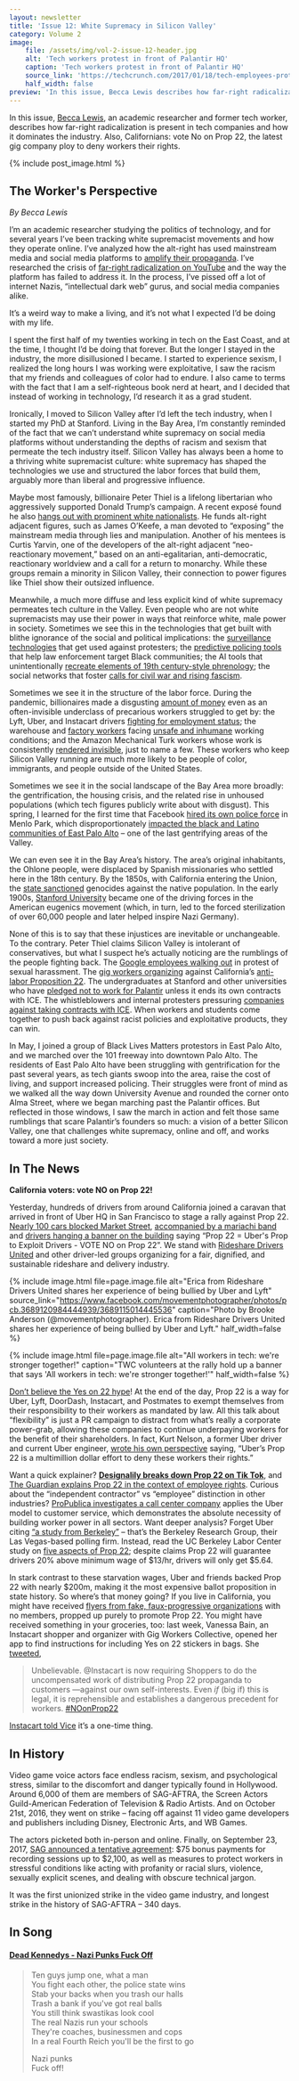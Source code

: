 ```yaml
---
layout: newsletter
title: 'Issue 12: White Supremacy in Silicon Valley'
category: Volume 2
image:
    file: /assets/img/vol-2-issue-12-header.jpg
    alt: 'Tech workers protest in front of Palantir HQ'
    caption: 'Tech workers protest in front of Palantir HQ'
    source_link: 'https://techcrunch.com/2017/01/18/tech-employees-protest-in-front-of-palantir-hq-over-fears-it-will-build-trumps-muslim-registry/'
    half_width: false
preview: 'In this issue, Becca Lewis describes how far-right radicalization is present in tech companies and how it dominates the industry.'
---
```


In this issue, [Becca Lewis](https://twitter.com/beccalew), an academic researcher and former tech worker, describes how far-right radicalization is present in tech companies and how it dominates the industry. Also, Californians: vote No on Prop 22, the latest gig company ploy to deny workers their rights.

<!--excerpt-->

{% include post_image.html %}

## The Worker's Perspective

*By Becca Lewis*

I’m an academic researcher studying the politics of technology, and for several years I’ve been tracking white supremacist movements and how they operate online. I’ve analyzed how the alt-right has used mainstream media and social media platforms to [amplify their propaganda](https://datasociety.net/wp-content/uploads/2017/05/DataAndSociety_MediaManipulationAndDisinformationOnline-1.pdf). I’ve researched the crisis of [far-right radicalization on YouTube](https://ffwd.medium.com/all-of-youtube-not-just-the-algorithm-is-a-far-right-propaganda-machine-29b07b12430) and the way the platform has failed to address it. In the process, I’ve pissed off a lot of internet Nazis, “intellectual dark web” gurus, and social media companies alike.

It’s a weird way to make a living, and it’s not what I expected I’d be doing with my life. 

I spent the first half of my twenties working in tech on the East Coast, and at the time, I thought I’d be doing that forever. But the longer I stayed in the industry, the more disillusioned I became. I started to experience sexism, I realized the long hours I was working were exploitative, I saw the racism that my friends and colleagues of color had to endure. I also came to terms with the fact that I am a self-righteous book nerd at heart, and I decided that instead of working in technology, I’d research it as a grad student.

Ironically, I moved to Silicon Valley after I’d left the tech industry, when I started my PhD at Stanford. Living in the Bay Area, I’m constantly reminded of the fact that we can’t understand white supremacy on social media platforms without understanding the depths of racism and sexism that permeate the tech industry itself. Silicon Valley has always been a home to a thriving white supremacist culture: white supremacy has shaped the technologies we use and structured the labor forces that build them, arguably more than liberal and progressive influence.

Maybe most famously, billionaire Peter Thiel is a lifelong libertarian who aggressively supported Donald Trump’s campaign. A recent exposé found he also [hangs out with prominent white nationalists](https://www.buzzfeednews.com/article/rosiegray/peter-thiel-donald-trump-white-nationalist-support). He funds alt-right adjacent figures, such as James O’Keefe, a man devoted to “exposing” the mainstream media through lies and manipulation. Another of his mentees is Curtis Yarvin, one of the developers of the alt-right adjacent “neo-reactionary movement,” based on an anti-egalitarian, anti-democratic, reactionary worldview and a call for a return to monarchy. While these groups remain a minority in Silicon Valley, their connection to power figures like Thiel show their outsized influence.

Meanwhile, a much more diffuse and less explicit kind of white supremacy permeates tech culture in the Valley. Even people who are not white supremacists may use their power in ways that reinforce white, male power in society. Sometimes we see this in the technologies that get built with blithe ignorance of the social and political implications: the [surveillance technologies](https://gothamist.com/news/nypd-used-facial-recognition-unit-in-siege-of-black-lives-matter-activists-apartment) that get used against protesters; the [predictive policing tools](https://journals.sagepub.com/doi/full/10.1177/0003122417725865) that help law enforcement target Black communities; the AI tools that unintentionally [recreate elements of 19th century-style phrenology](https://www.vice.com/en/article/g5pawq/an-ai-paper-published-in-a-major-journal-dabbles-in-phrenology); the social networks that foster [calls for civil war and rising fascism](https://www.theguardian.com/world/2020/sep/23/oregon-portland-pro-trump-protests-violence-texts).

Sometimes we see it in the structure of the labor force. During the pandemic, billionaires made a disgusting [amount of money](https://markets.businessinsider.com/news/stocks/us-billionaires-wealth-net-worth-pandemic-covid-billion-2020-9-1029599756) even as an often-invisible underclass of precarious workers struggled to get by: the Lyft, Uber, and Instacart drivers [fighting for employment status](https://www.reuters.com/article/uber-california/uber-lyft-spend-big-in-california-to-oppose-even-costlier-gig-worker-law-idUSKBN26Q2LX); the warehouse and [factory workers](https://www.theguardian.com/technology/2017/may/18/tesla-workers-factory-conditions-elon-musk) facing [unsafe and inhumane](https://www.theguardian.com/technology/2020/feb/05/amazon-workers-protest-unsafe-grueling-conditions-warehouse) working conditions; and the Amazon Mechanical Turk workers whose work is consistently [rendered invisible](https://crowdsourcing-class.org/readings/downloads/ethics/turkopticon.pdf), just to name a few. These workers who keep Silicon Valley running are much more likely to be people of color, immigrants, and people outside of the United States.

Sometimes we see it in the social landscape of the Bay Area more broadly: the gentrification, the housing crisis, and the related rise in unhoused populations (which tech figures publicly write about with disgust). This spring, I learned for the first time that Facebook [hired its own police force](https://www.vice.com/en/article/d3akm7/how-facebook-bought-a-police-force) in Menlo Park, which disproportionately [impacted the black and Latino communities of East Palo Alto](https://onezero.medium.com/blm-protestors-demand-facebook-defunds-its-police-program-fe6a0c6be917) – one of the last gentrifying areas of the Valley.

We can even see it in the Bay Area’s history. The area’s original inhabitants, the Ohlone people, were displaced by Spanish missionaries who settled here in the 18th century. By the 1850s, with California entering the Union, the [state sanctioned](https://newsroom.ucla.edu/stories/revealing-the-history-of-genocide-against-californias-native-americans) genocides against the native population. In the early 1900s, [Stanford University](https://www.stanfordeugenics.com/) became one of the driving forces in the American eugenics movement (which, in turn, led to the forced sterilization of over 60,000 people and later helped inspire Nazi Germany).

None of this is to say that these injustices are inevitable or unchangeable. To the contrary. Peter Thiel claims Silicon Valley is intolerant of conservatives, but what I suspect he’s actually noticing are the rumblings of the people fighting back. The [Google employees walking out](https://www.nytimes.com/2018/11/01/technology/google-walkout-sexual-harassment.html) in protest of sexual harassment. The [gig workers organizing](https://drivers-united.org/) against California’s [anti-labor Proposition 22](https://www.theguardian.com/commentisfree/2020/sep/11/why-uber-and-lyft-are-taking-a-page-out-of-big-tobaccos-playbook-in-labor-law-battle). The undergraduates at Stanford and other universities who have [pledged not to work for Palantir](https://www.mercurynews.com/2019/09/16/stanford-cal-other-college-students-we-wont-work-for-palantir-over-ice-contracts/) unless it ends its own contracts with ICE. The whistleblowers and internal protesters pressuring [companies against taking contracts with ICE](https://techcrunch.com/2020/09/24/hootsuite-ice-contract/). When workers and students come together to push back against racist policies and exploitative products, they can win.

In May, I joined a group of Black Lives Matters protestors in East Palo Alto, and we marched over the 101 freeway into downtown Palo Alto. The residents of East Palo Alto have been struggling with gentrification for the past several years, as tech giants swoop into the area, raise the cost of living, and support increased policing. Their struggles were front of mind as we walked all the way down University Avenue and rounded the corner onto Alma Street, where we began marching past the Palantir offices. But reflected in those windows, I saw the march in action and felt those same rumblings that scare Palantir’s founders so much: a vision of a better Silicon Valley, one that challenges white supremacy, online and off, and works toward a more just society.


## In The News

**California voters: vote NO on Prop 22!**

Yesterday, hundreds of drivers from around California joined a caravan that arrived in front of Uber HQ in San Francisco to stage a rally against Prop 22. [Nearly 100 cars blocked Market Street](https://twitter.com/neil_park_/status/1316840170600067072), [accompanied by a mariachi band](https://twitter.com/wedriveprogress/status/1316836415703900160) and [drivers hanging a banner on the building](https://twitter.com/wedriveprogress/status/1316840563480555520) saying “Prop 22 = Uber's Prop to Exploit Drivers - VOTE NO on Prop 22”. We stand with [Rideshare Drivers United](https://drivers-united.org) and other driver-led groups organizing for a fair, dignified, and sustainable rideshare and delivery industry. 

{% include image.html
    file=page.image.file
    alt="Erica from Rideshare Drivers United shares her experience of being bullied by Uber and Lyft"
    source_link="https://www.facebook.com/movementphotographer/photos/pcb.3689120984444939/3689115014445536"
    caption="Photo by Brooke Anderson (@movementphotographer). Erica from Rideshare Drivers United shares her experience of being bullied by Uber and Lyft."
    half_width=false
%}

{% include image.html
    file=page.image.file
    alt="All workers in tech: we're stronger together!"
    caption="TWC volunteers at the rally hold up a banner that says 'All workers in tech: we're stronger together!'"
    half_width=false
%}

[Don’t believe the Yes on 22 hype](https://twitter.com/SpikeFriedman/status/1314091855655530497)! At the end of the day, Prop 22 is a way for Uber, Lyft, DoorDash, Instacart, and Postmates to exempt themselves from their responsibility to their workers as mandated by law. All this talk about “flexibility” is just a PR campaign to distract from what’s really a corporate power-grab, allowing these companies to continue underpaying workers for the benefit of their shareholders. In fact, Kurt Nelson, a former Uber driver and current Uber engineer, [wrote his own perspective](https://techcrunch.com/2020/10/06/im-a-software-engineer-at-uber-im-voting-against-prop-22/) saying, “Uber’s Prop 22 is a multimillion dollar effort to deny these workers their rights.”

Want a quick explainer? [**Designalily breaks down Prop 22 on Tik Tok**](https://www.tiktok.com/@designalily/video/6881824903398558981), and [The Guardian explains Prop 22 in the context of employee rights](https://www.theguardian.com/us-news/2020/oct/15/proposition-22-california-ballot-measure-explained). Curious about the “independent contractor” vs “employee” distinction in other industries? [ProPublica investigates a call center company](https://www.propublica.org/article/meet-the-customer-service-reps-for-disney-and-airbnb-who-have-to-pay-to-talk-to-you) applies the Uber model to customer service, which demonstrates the absolute necessity of building worker power in all sectors. Want deeper analysis? Forget Uber citing [“a study from Berkeley”](https://twitter.com/veenadubal/status/1310758171250696192) – that’s the Berkeley Research Group, their Las Vegas-based polling firm. Instead, read the UC Berkeley Labor Center study on [five aspects of Prop 22](https://laborcenter.berkeley.edu/the-effects-of-proposition-22-on-driver-earnings-response-to-a-lyft-funded-report-by-dr-christopher-thornberg/); despite claims Prop 22 will guarantee drivers 20% above minimum wage of $13/hr, drivers will only get $5.64.

In stark contrast to these starvation wages, Uber and friends backed Prop 22 with nearly $200m, making it the most expensive ballot proposition in state history. So where’s that money going? If you live in California, you might have received [flyers from fake, faux-progressive organizations](https://www.sfgate.com/politics/article/Fake-progressive-mailers-urge-yes-on-Uber-Lyft-15635173.php) with no members, propped up purely to promote Prop 22. You might have received something in your groceries, too: last week, Vanessa Bain, an Instacart shopper and organizer with Gig Workers Collective, opened her app to find instructions for including Yes on 22 stickers in bags. She [tweeted](https://twitter.com/hashtagmolotov/status/1315073745006989312),
> Unbelievable. @Instacart is now requiring Shoppers to do the uncompensated work of distributing Prop 22 propaganda to customers —against our own self-interests. Even *if* (big if) this is legal, it is reprehensible and establishes a dangerous precedent for workers. [#NOonProp22](https://twitter.com/hashtag/noonprop22)

[Instacart told Vice](https://www.vice.com/en/article/7kp5yq/instacart-asked-its-gig-workers-to-distribute-propaganda-that-would-hurt-them) it’s a one-time thing.


## In History

Video game voice actors face endless racism, sexism, and psychological stress, similar to the discomfort and danger typically found in Hollywood. Around 6,000 of them are members of SAG-AFTRA, the Screen Actors Guild-American Federation of Television & Radio Artists. And on October 21st, 2016, they went on strike – facing off against 11 video game developers and publishers including Disney, Electronic Arts, and WB Games. 

The actors picketed both in-person and online. Finally, on September 23, 2017, [SAG announced a tentative agreement](https://www.sagaftra.org/sag-aftra-reaches-tentative-agreement-end-video-game-strike-0): $75 bonus payments for recording sessions up to $2,100, as well as measures to protect workers in stressful conditions like acting with profanity or racial slurs, violence, sexually explicit scenes, and dealing with obscure technical jargon.

It was the first unionized strike in the video game industry, and longest strike in the history of SAG-AFTRA – 340 days.


## In Song

#### [Dead Kennedys - Nazi Punks Fuck Off](https://www.youtube.com/watch?v=kTs_Q4hEqmA)

> Ten guys jump one, what a man  
> You fight each other, the police state wins  
> Stab your backs when you trash our halls  
> Trash a bank if you've got real balls  
> You still think swastikas look cool  
> The real Nazis run your schools  
> They're coaches, businessmen and cops  
> In a real Fourth Reich you'll be the first to go  
> 
> Nazi punks  
> Fuck off!
